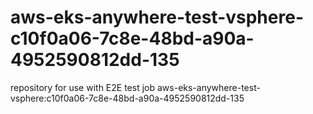 # aws-eks-anywhere-test-vsphere-c10f0a06-7c8e-48bd-a90a-4952590812dd-135
repository for use with E2E test job aws-eks-anywhere-test-vsphere:c10f0a06-7c8e-48bd-a90a-4952590812dd-135
